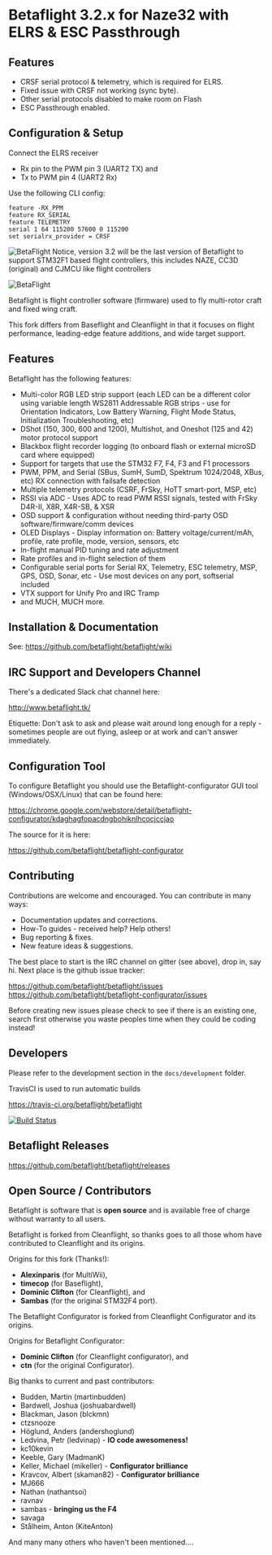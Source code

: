 # Betaflight 3.2.x for Naze32 with ELRS & ESC Passthrough


## Features
* CRSF serial protocol & telemetry, which is required for ELRS.
* Fixed issue with CRSF not working (sync byte).
* Other serial protocols disabled to make room on Flash
* ESC Passthrough enabled.

## Configuration & Setup
Connect the ELRS receiver
 * Rx pin to the PWM pin 3 (UART2 TX) and
 * Tx to PWM pin 4 (UART2 Rx)

Use the following CLI config:
````
feature -RX_PPM
feature RX_SERIAL
feature TELEMETRY
serial 1 64 115200 57600 0 115200
set serialrx_provider = CRSF
````

![BetaFlight Notice, version 3.2 will be the last version of Betaflight to support STM32F1 based flight controllers, this includes NAZE, CC3D (original) and CJMCU like flight controllers](https://raw.githubusercontent.com/wiki/betaflight/betaflight/images/betaflight/bf3_2_notice.png)

![BetaFlight](https://raw.githubusercontent.com/wiki/betaflight/betaflight/images/betaflight/bf_logo.png)

Betaflight is flight controller software (firmware) used to fly multi-rotor craft and fixed wing craft.

This fork differs from Baseflight and Cleanflight in that it focuses on flight performance, leading-edge feature additions, and wide target support.

## Features

Betaflight has the following features:

* Multi-color RGB LED strip support (each LED can be a different color using variable length WS2811 Addressable RGB strips - use for Orientation Indicators, Low Battery Warning, Flight Mode Status, Initialization Troubleshooting, etc)
* DShot (150, 300, 600 and 1200), Multishot, and Oneshot (125 and 42) motor protocol support
* Blackbox flight recorder logging (to onboard flash or external microSD card where equipped)
* Support for targets that use the STM32 F7, F4, F3 and F1 processors
* PWM, PPM, and Serial (SBus, SumH, SumD, Spektrum 1024/2048, XBus, etc) RX connection with failsafe detection
* Multiple telemetry protocols (CSRF, FrSky, HoTT smart-port, MSP, etc)
* RSSI via ADC - Uses ADC to read PWM RSSI signals, tested with FrSky D4R-II, X8R, X4R-SB, & XSR
* OSD support & configuration without needing third-party OSD software/firmware/comm devices
* OLED Displays - Display information on: Battery voltage/current/mAh, profile, rate profile, mode, version, sensors, etc
* In-flight manual PID tuning and rate adjustment
* Rate profiles and in-flight selection of them
* Configurable serial ports for Serial RX, Telemetry, ESC telemetry, MSP, GPS, OSD, Sonar, etc - Use most devices on any port, softserial included
* VTX support for Unify Pro and IRC Tramp
* and MUCH, MUCH more.

## Installation & Documentation

See: https://github.com/betaflight/betaflight/wiki

## IRC Support and Developers Channel

There's a dedicated Slack chat channel here:

http://www.betaflight.tk/

Etiquette: Don't ask to ask and please wait around long enough for a reply - sometimes people are out flying, asleep or at work and can't answer immediately.

## Configuration Tool

To configure Betaflight you should use the Betaflight-configurator GUI tool (Windows/OSX/Linux) that can be found here:

https://chrome.google.com/webstore/detail/betaflight-configurator/kdaghagfopacdngbohiknlhcocjccjao

The source for it is here:

https://github.com/betaflight/betaflight-configurator

## Contributing

Contributions are welcome and encouraged.  You can contribute in many ways:

* Documentation updates and corrections.
* How-To guides - received help? Help others!
* Bug reporting & fixes.
* New feature ideas & suggestions.

The best place to start is the IRC channel on gitter (see above), drop in, say hi. Next place is the github issue tracker:

https://github.com/betaflight/betaflight/issues
https://github.com/betaflight/betaflight-configurator/issues

Before creating new issues please check to see if there is an existing one, search first otherwise you waste peoples time when they could be coding instead!

## Developers

Please refer to the development section in the `docs/development` folder.

TravisCI is used to run automatic builds

https://travis-ci.org/betaflight/betaflight

[![Build Status](https://travis-ci.org/betaflight/betaflight.svg?branch=master)](https://travis-ci.org/betaflight/betaflight)

## Betaflight Releases

https://github.com/betaflight/betaflight/releases

## Open Source / Contributors

Betaflight is software that is **open source** and is available free of charge without warranty to all users.

Betaflight is forked from Cleanflight, so thanks goes to all those whom have contributed to Cleanflight and its origins.

Origins for this fork (Thanks!):
* **Alexinparis** (for MultiWii),
* **timecop** (for Baseflight),
* **Dominic Clifton** (for Cleanflight), and
* **Sambas** (for the original STM32F4 port).

The Betaflight Configurator is forked from Cleanflight Configurator and its origins.

Origins for Betaflight Configurator:
* **Dominic Clifton** (for Cleanflight configurator), and
* **ctn** (for the original Configurator).

Big thanks to current and past contributors:
* Budden, Martin (martinbudden)
* Bardwell, Joshua (joshuabardwell)
* Blackman, Jason (blckmn)
* ctzsnooze
* Höglund, Anders (andershoglund)
* Ledvina, Petr (ledvinap) - **IO code awesomeness!**
* kc10kevin
* Keeble, Gary (MadmanK)
* Keller, Michael (mikeller) - **Configurator brilliance**
* Kravcov, Albert (skaman82) - **Configurator brilliance**
* MJ666
* Nathan (nathantsoi)
* ravnav
* sambas - **bringing us the F4**
* savaga
* Stålheim, Anton (KiteAnton)

And many many others who haven't been mentioned....
